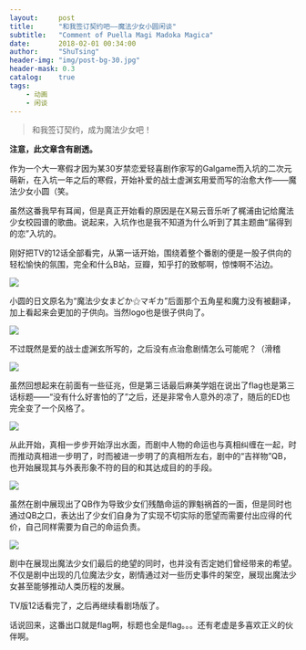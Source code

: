 ```yaml
---
layout:     post
title:      "和我签订契约吧——魔法少女小圆闲谈"
subtitle:   "Comment of Puella Magi Madoka Magica"
date:       2018-02-01 00:34:00
author:     "ShuTsing"
header-img: "img/post-bg-30.jpg"
header-mask: 0.3
catalog:    true
tags:
    - 动画
    - 闲谈
---
```


> 和我签订契约，成为魔法少女吧！

**注意，此文章含有剧透。**

作为一个大一寒假才因为某30岁禁恋爱轻喜剧作家写的Galgame而入坑的二次元萌新，在入坑一年之后的寒假，开始补爱的战士虚渊玄用爱而写的治愈大作——魔法少女小圆（笑。

虽然这番我早有耳闻，但是真正开始看的原因是在X易云音乐听了梶浦由记给魔法少女校园谱的歌曲。说起来，入坑作也是我不知道为什么听到了其主题曲“届得到的恋”入坑的。

刚好把TV的12话全部看完，从第一话开始，围绕着整个番剧的便是一股子供向的轻松愉快的氛围，完全和什么B站，豆瓣，知乎打的致郁啊，惊悚啊不沾边。

![](http://i4.bvimg.com/630678/53b87482a3455374s.png)

小圆的日文原名为“魔法少女まどか⚝マギカ”后面那个五角星和魔力没有被翻译，加上看起来会更加的子供向。当然logo也是很子供向了。

![](http://i4.bvimg.com/630678/62afa65da133cefds.png)

不过既然是爱的战士虚渊玄所写的，之后没有点治愈剧情怎么可能呢？（滑稽

![](https://pic3.zhimg.com/80/02007d55770a241b85241aa5b0bc33ec_hd.jpg)

虽然回想起来在前面有一些征兆，但是第三话最后麻美学姐在说出了flag也是第三话标题——“没有什么好害怕的了”之后，还是非常令人意外的凉了，随后的ED也完全变了一个风格了。

![](http://i4.bvimg.com/630678/293e069403d15612s.png)

从此开始，真相一步步开始浮出水面，而剧中人物的命运也与真相纠缠在一起，时而推动真相进一步明了，时而被进一步明了的真相所左右，剧中的“吉祥物”QB，也开始展现其与外表形象不符的目的和其达成目的的手段。

![](https://pic2.zhimg.com/80/6ddabcafc1b45b74745d1988d8a50b49_hd.jpg)

虽然在剧中展现出了QB作为导致少女们残酷命运的罪魁祸首的一面，但是同时也通过QB之口，表达出了少女们自身为了实现不切实际的愿望而需要付出应得的代价，自己同样需要为自己的命运负责。

![](http://i4.bvimg.com/630678/e1a1a85f092e47d7s.png)

剧中在展现出魔法少女们最后的绝望的同时，也并没有否定她们曾经带来的希望。不仅是剧中出现的几位魔法少女，剧情通过对一些历史事件的架空，展现出魔法少女甚至能够推动人类历程的发展。

TV版12话看完了，之后再继续看剧场版了。

话说回来，这番出口就是flag啊，标题也全是flag。。。还有老虚是多喜欢正义的伙伴啊。
